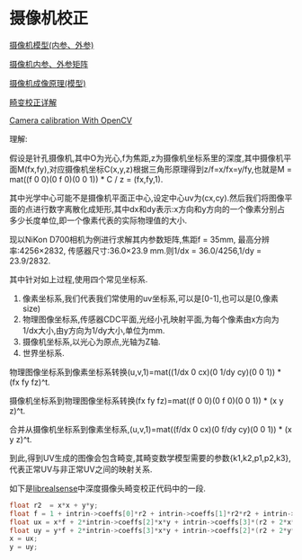 # 摄像机校正

[摄像机模型(内参、外参)](https://blog.csdn.net/u010128736/article/details/52850444/)

[摄像机内参、外参矩阵](https://blog.csdn.net/LIYUAN123ZHOUHUI/article/details/52043683)

[摄像机成像原理(模型)](https://blog.csdn.net/zashizhi3299/article/details/94484748)

[畸变校正详解](https://blog.csdn.net/humanking7/article/details/45037239)

[Camera calibration With OpenCV](https://docs.opencv.org/3.1.0/d4/d94/tutorial_camera_calibration.html)

理解:

假设是针孔摄像机,其中O为光心,f为焦距,z为摄像机坐标系里的深度,其中摄像机平面M(fx,fy),对应摄像机坐标C(x,y,z)根据三角形原理得到z/f=x/fx=y/fy,也就是M = mat((f 0 0)(0 f 0)(0 0 1)) * C / z = (fx,fy,1).

其中光学中心可能不是摄像机平面正中心,设定中心uv为(cx,cy).然后我们将图像平面的点进行数字离散化成矩形,其中dx和dy表示:x方向和y方向的一个像素分别占多少长度单位,即一个像素代表的实际物理值的大小.

现以NiKon D700相机为例进行求解其内参数矩阵,焦距f = 35mm, 最高分辨率:4256×2832, 传感器尺寸:36.0×23.9 mm.则1/dx = 36.0/4256,1/dy = 23.9/2832.

其中针对如上过程,使用四个常见坐标系.

1. 像素坐标系,我们代表我们常使用的uv坐标系,可以是[0-1],也可以是[0,像素size)
2. 物理图像坐标系,传感器CDC平面,光经小孔映射平面,为每个像素由x方向为1/dx大小,由y方向为1/dy大小,单位为mm.
3. 摄像机坐标系,以光心为原点,光轴为Z轴.
4. 世界坐标系.

物理图像坐标系到像素坐标系转换(u,v,1)=mat((1/dx 0 cx)(0 1/dy cy)(0 0 1)) * (fx fy fz)^t.

摄像机坐标系到物理图像坐标系转换(fx fy fz)=mat((f 0 0)(0 f 0)(0 0 1)) * (x y z)^t.

合并从摄像机坐标系到像素坐标系,(u,v,1)=mat((f/dx 0 cx)(0 f/dy cy)(0 0 1)) * (x y z)^t.

到此,得到UV生成的图像会包含畸变,其畸变数学模型需要的参数{k1,k2,p1,p2,k3},代表正常UV与非正常UV之间的映射关系.

如下是[librealsense](https://github.com/IntelRealSense/librealsense/blob/master/include/librealsense2/rsutil.h)中深度摄像头畸变校正代码中的一段.

``` c++
float r2  = x*x + y*y;
float f = 1 + intrin->coeffs[0]*r2 + intrin->coeffs[1]*r2*r2 + intrin->coeffs[4]*r2*r2*r2;
float ux = x*f + 2*intrin->coeffs[2]*x*y + intrin->coeffs[3]*(r2 + 2*x*x);
float uy = y*f + 2*intrin->coeffs[3]*x*y + intrin->coeffs[2]*(r2 + 2*y*y);
x = ux;
y = uy;
```
